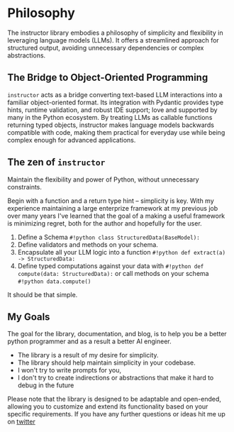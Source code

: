 # Philosophy

The instructor library embodies a philosophy of simplicity and flexibility in leveraging language models (LLMs). It offers a streamlined approach for structured output, avoiding unnecessary dependencies or complex abstractions.

## The Bridge to Object-Oriented Programming

`instructor` acts as a bridge converting text-based LLM interactions into a familiar object-oriented format. Its integration with Pydantic provides type hints, runtime validation, and robust IDE support; love and supported by many in the Python ecosystem. By treating LLMs as callable functions returning typed objects, instructor makes language models backwards compatible with code, making them practical for everyday use while being complex enough for advanced applications.

## The zen of `instructor`

Maintain the flexibility and power of Python, without unnecessary constraints.

Begin with a function and a return type hint – simplicity is key. With my experience maintaining a large enterprize framework at my previous job over many years I've learned that the goal of a making a useful framework is minimizing regret, both for the author and hopefully for the user.

1. Define a Schema `#!python class StructuredData(BaseModel):`
2. Define validators and methods on your schema.
3. Encapsulate all your LLM logic into a function `#!python def extract(a) -> StructuredData:`
4. Define typed computations against your data with `#!python def compute(data: StructuredData):` or call methods on your schema `#!python data.compute()`

It should be that simple.

## My Goals

The goal for the library, documentation, and blog, is to help you be a better python programmer and as a result a better AI engineer.

- The library is a result of my desire for simplicity.
- The library should help maintain simplicity in your codebase.
- I won't try to write prompts for you,
- I don't try to create indirections or abstractions that make it hard to debug in the future

Please note that the library is designed to be adaptable and open-ended, allowing you to customize and extend its functionality based on your specific requirements. If you have any further questions or ideas hit me up on [twitter](https://twitter.com/jxnlco)

